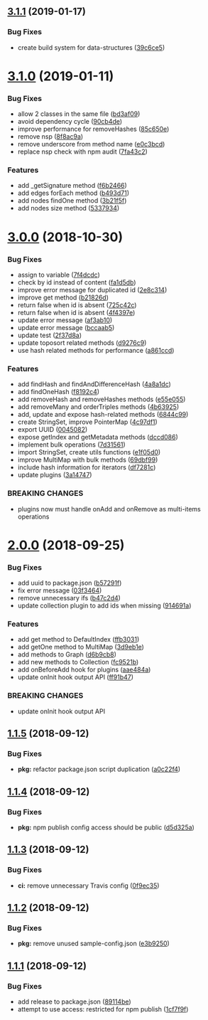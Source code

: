 ## [3.1.1](https://github.com/LabShare/data-structures/compare/v3.1.0...v3.1.1) (2019-01-17)


### Bug Fixes

* create build system for data-structures ([39c6ce5](https://github.com/LabShare/data-structures/commit/39c6ce5))

# [3.1.0](https://github.com/LabShare/data-structures/compare/v3.0.0...v3.1.0) (2019-01-11)


### Bug Fixes

* allow 2 classes in the same file ([bd3af09](https://github.com/LabShare/data-structures/commit/bd3af09))
* avoid dependency cycle ([90cb4de](https://github.com/LabShare/data-structures/commit/90cb4de))
* improve performance for removeHashes ([85c650e](https://github.com/LabShare/data-structures/commit/85c650e))
* remove nsp ([8f8ac9a](https://github.com/LabShare/data-structures/commit/8f8ac9a))
* remove underscore from method name ([e0c3bcd](https://github.com/LabShare/data-structures/commit/e0c3bcd))
* replace nsp check with npm audit ([7fa43c2](https://github.com/LabShare/data-structures/commit/7fa43c2))


### Features

* add _getSignature method ([f6b2466](https://github.com/LabShare/data-structures/commit/f6b2466))
* add edges forEach method ([b493d71](https://github.com/LabShare/data-structures/commit/b493d71))
* add nodes findOne method ([3b21f5f](https://github.com/LabShare/data-structures/commit/3b21f5f))
* add nodes size method ([5337934](https://github.com/LabShare/data-structures/commit/5337934))

# [3.0.0](https://github.com/LabShare/data-structures.git/compare/v2.0.0...v3.0.0) (2018-10-30)


### Bug Fixes

* assign to variable ([7f4dcdc](https://github.com/LabShare/data-structures.git/commit/7f4dcdc))
* check by id instead of content ([fa1d5db](https://github.com/LabShare/data-structures.git/commit/fa1d5db))
* improve error message for duplicated id ([2e8c314](https://github.com/LabShare/data-structures.git/commit/2e8c314))
* improve get method ([b21826d](https://github.com/LabShare/data-structures.git/commit/b21826d))
* return false when id is absent ([725c42c](https://github.com/LabShare/data-structures.git/commit/725c42c))
* return false when id is absent ([4f4397e](https://github.com/LabShare/data-structures.git/commit/4f4397e))
* update error message ([af3ab10](https://github.com/LabShare/data-structures.git/commit/af3ab10))
* update error message ([bccaab5](https://github.com/LabShare/data-structures.git/commit/bccaab5))
* update test ([2f37d8a](https://github.com/LabShare/data-structures.git/commit/2f37d8a))
* update toposort related methods ([d9276c9](https://github.com/LabShare/data-structures.git/commit/d9276c9))
* use hash related methods for performance ([a861ccd](https://github.com/LabShare/data-structures.git/commit/a861ccd))


### Features

* add findHash and findAndDifferenceHash ([4a8a1dc](https://github.com/LabShare/data-structures.git/commit/4a8a1dc))
* add findOneHash ([f8192c4](https://github.com/LabShare/data-structures.git/commit/f8192c4))
* add removeHash and removeHashes methods ([e55e055](https://github.com/LabShare/data-structures.git/commit/e55e055))
* add removeMany and orderTriples methods ([4b63925](https://github.com/LabShare/data-structures.git/commit/4b63925))
* add, update and expose hash-related methods ([6844c99](https://github.com/LabShare/data-structures.git/commit/6844c99))
* create StringSet, improve PointerMap ([4c97df1](https://github.com/LabShare/data-structures.git/commit/4c97df1))
* export UUID ([0045082](https://github.com/LabShare/data-structures.git/commit/0045082))
* expose getIndex and getMetadata methods ([dccd086](https://github.com/LabShare/data-structures.git/commit/dccd086))
* implement bulk operations ([7d31561](https://github.com/LabShare/data-structures.git/commit/7d31561))
* import StringSet, create utils functions ([e1f05d0](https://github.com/LabShare/data-structures.git/commit/e1f05d0))
* improve MultiMap with bulk methods ([69dbf99](https://github.com/LabShare/data-structures.git/commit/69dbf99))
* include hash information for iterators ([df7281c](https://github.com/LabShare/data-structures.git/commit/df7281c))
* update plugins ([3a14747](https://github.com/LabShare/data-structures.git/commit/3a14747))


### BREAKING CHANGES

* plugins now must handle onAdd and onRemove as 
multi-items operations

# [2.0.0](https://github.com/LabShare/data-structures/compare/v1.1.5...v2.0.0) (2018-09-25)


### Bug Fixes

* add uuid to package.json ([b57291f](https://github.com/LabShare/data-structures/commit/b57291f))
* fix error message ([03f3464](https://github.com/LabShare/data-structures/commit/03f3464))
* remove unnecessary ifs ([b47c2d4](https://github.com/LabShare/data-structures/commit/b47c2d4))
* update collection plugin to add ids when missing ([914691a](https://github.com/LabShare/data-structures/commit/914691a))


### Features

* add get method to DefaultIndex ([ffb3031](https://github.com/LabShare/data-structures/commit/ffb3031))
* add getOne method to MultiMap ([3d9eb1e](https://github.com/LabShare/data-structures/commit/3d9eb1e))
* add methods to Graph ([d6b9cb8](https://github.com/LabShare/data-structures/commit/d6b9cb8))
* add new methods to Collection ([fc9521b](https://github.com/LabShare/data-structures/commit/fc9521b))
* add onBeforeAdd hook for plugins ([aae484a](https://github.com/LabShare/data-structures/commit/aae484a))
* update onInit hook output API ([ff91b47](https://github.com/LabShare/data-structures/commit/ff91b47))


### BREAKING CHANGES

* update onInit hook output API

## [1.1.5](https://github.com/LabShare/data-structures/compare/v1.1.4...v1.1.5) (2018-09-12)


### Bug Fixes

* **pkg:** refactor package.json script duplication ([a0c22f4](https://github.com/LabShare/data-structures/commit/a0c22f4))

## [1.1.4](https://github.com/LabShare/data-structures/compare/v1.1.3...v1.1.4) (2018-09-12)


### Bug Fixes

* **pkg:** npm publish config access should be public ([d5d325a](https://github.com/LabShare/data-structures/commit/d5d325a))

## [1.1.3](https://github.com/LabShare/data-structures/compare/v1.1.2...v1.1.3) (2018-09-12)


### Bug Fixes

* **ci:** remove unnecessary Travis config ([0f9ec35](https://github.com/LabShare/data-structures/commit/0f9ec35))

## [1.1.2](https://github.com/LabShare/data-structures/compare/v1.1.1...v1.1.2) (2018-09-12)


### Bug Fixes

* **pkg:** remove unused sample-config.json ([e3b9250](https://github.com/LabShare/data-structures/commit/e3b9250))

## [1.1.1](https://github.com/LabShare/data-structures/compare/v1.1.0...v1.1.1) (2018-09-12)


### Bug Fixes

* add release to package.json ([89114be](https://github.com/LabShare/data-structures/commit/89114be))
* attempt to use access: restricted for npm publish ([1cf7f9f](https://github.com/LabShare/data-structures/commit/1cf7f9f))
